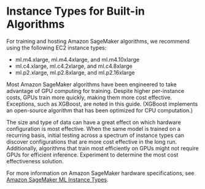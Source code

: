 # Instance Types for Built\-in Algorithms<a name="cmn-info-instance-types"></a>

For training and hosting Amazon SageMaker algorithms, we recommend using the following EC2 instance types:
+  ml\.m4\.xlarge, ml\.m4\.4xlarge, and ml\.m4\.10xlarge
+  ml\.c4\.xlarge, ml\.c4\.2xlarge, and ml\.c4\.8xlarge 
+  ml\.p2\.xlarge, ml\.p2\.8xlarge, and ml\.p2\.16xlarge 

Most Amazon SageMaker algorithms have been engineered to take advantage of GPU computing for training\. Despite higher per\-instance costs, GPUs train more quickly, making them more cost effective\. Exceptions, such as XGBoost, are noted in this guide\. \(XGBoost implements an open\-source algorithm that has been optimized for CPU computation\.\)

The size and type of data can have a great effect on which hardware configuration is most effective\. When the same model is trained on a recurring basis, initial testing across a spectrum of instance types can discover configurations that are more cost effective in the long run\. Additionally, algorithms that train most efficiently on GPUs might not require GPUs for efficient inference\. Experiment to determine the most cost effectiveness solution\.

For more information on Amazon SageMaker hardware specifications, see [Amazon SageMaker ML Instance Types](https://aws.amazon.com/sagemaker/pricing/instance-types/)\.